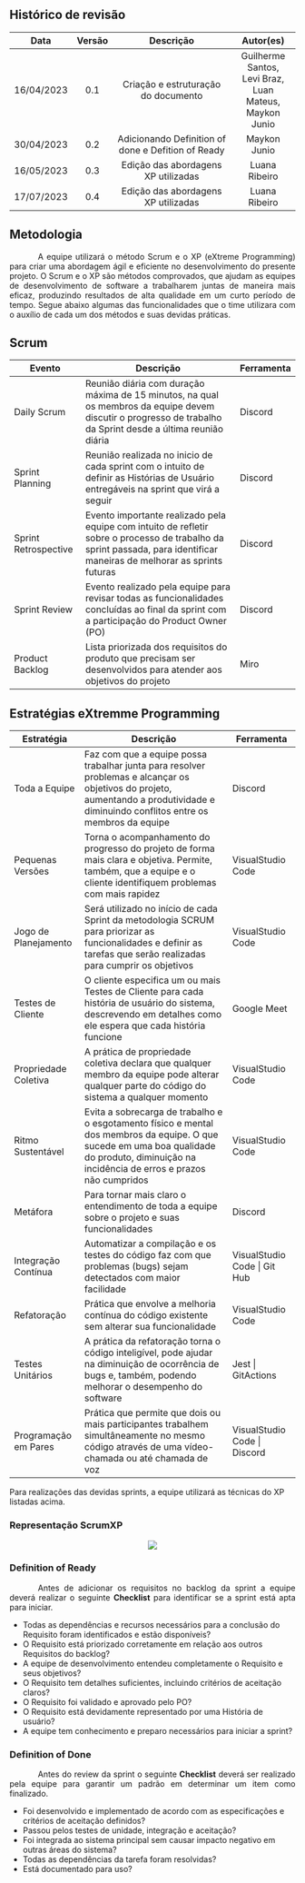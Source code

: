 ## Histórico de revisão

|    Data    | Versão |                     Descrição                      |                                Autor(es)                                 |
| :--------: | :----: | :------------------------------------------------: | :----------------------------------------------------------------------: |
| 16/04/2023 |  0.1   |        Criação e estruturação do documento         | Guilherme Santos, </br> Levi Braz, </br> Luan Mateus, </br> Maykon Junio |
| 30/04/2023 |  0.2   | Adicionando Definition of done e Defition of Ready |                               Maykon Junio                               |
| 16/05/2023 | 0.3 | Edição das abordagens XP utilizadas | Luana Ribeiro |
| 17/07/2023 | 0.4 | Edição das abordagens XP utilizadas | Luana Ribeiro |

## Metodologia

<p style="text-indent: 50px;text-align: justify;"> A equipe utilizará o método Scrum e o XP (eXtreme Programming) para criar uma abordagem ágil e eficiente no desenvolvimento do presente projeto. O Scrum e o XP são métodos comprovados, que ajudam as equipes de desenvolvimento de software a trabalharem juntas de maneira mais eficaz, produzindo resultados de alta qualidade em um curto período de tempo. Segue abaixo algumas das funcionalidades que o time utilizara com o auxílio de cada um dos métodos e suas devidas práticas.
</p>

## Scrum

| Evento               | Descrição                                                                                                                                                                | Ferramenta |
| -------------------- | ------------------------------------------------------------------------------------------------------------------------------------------------------------------------ | ---------- |
| Daily Scrum          | Reunião diária com duração máxima de 15 minutos, na qual os membros da equipe devem discutir o progresso de trabalho da Sprint desde a última reunião diária             | Discord    |
| Sprint Planning      | Reunião realizada no inicio de cada sprint com o intuito de definir as Histórias de Usuário entregáveis na sprint que virá a seguir                                      | Discord    |
| Sprint Retrospective | Evento importante realizado pela equipe com intuito de refletir sobre o processo de trabalho da sprint passada, para identificar maneiras de melhorar as sprints futuras | Discord    |
| Sprint Review        | Evento realizado pela equipe para revisar todas as funcionalidades concluídas ao final da sprint com a participação do Product Owner (PO)                                | Discord    |
| Product Backlog      | Lista priorizada dos requisitos do produto que precisam ser desenvolvidos para atender aos objetivos do projeto                                                          | Miro       |

## Estratégias eXtremme Programming

| Estratégia              | Descrição                                                                                                                                                                                    | Ferramenta                   |
| ----------------------- | -------------------------------------------------------------------------------------------------------------------------------------------------------------------------------------------- | ---------------------------- |
| Toda a Equipe           | Faz com que a equipe possa trabalhar junta para resolver problemas e alcançar os objetivos do projeto, aumentando a produtividade e diminuindo conflitos entre os membros da equipe          | Discord                      |
| Pequenas Versões        | Torna o acompanhamento do progresso do projeto de forma mais clara e objetiva. Permite, também, que a equipe e o cliente identifiquem problemas com mais rapidez                             | VisualStudio Code            |
| Jogo de Planejamento    | Será utilizado no início de cada Sprint da metodologia SCRUM para priorizar as funcionalidades e definir as tarefas que serão realizadas para cumprir os objetivos                           | VisualStudio Code            |
| Testes de Cliente       | O cliente especifica um ou mais Testes de Cliente para cada história de usuário do sistema, descrevendo em detalhes como ele espera que cada história funcione                               | Google Meet                  |
| Propriedade Coletiva    | A prática de propriedade coletiva declara que qualquer membro da equipe pode alterar qualquer parte do código do sistema a qualquer momento                                                  | VisualStudio Code            |
| Ritmo Sustentável       | Evita a sobrecarga de trabalho e o esgotamento físico e mental dos membros da equipe. O que sucede em uma boa qualidade do produto, diminuição na incidência de erros e prazos não cumpridos | VisualStudio Code            |
| Metáfora                | Para tornar mais claro o entendimento de toda a equipe sobre o projeto e suas funcionalidades                                                                                                | Discord                      |
| Integração Contínua     | Automatizar a compilação e os testes do código faz com que problemas (bugs) sejam detectados com maior facilidade                                                                            | VisualStudio Code \| Git Hub |
| Refatoração             | Prática que envolve a melhoria contínua do código existente sem alterar sua funcionalidade                                                                                                   | VisualStudio Code            |
| Testes Unitários        | A prática da refatoração torna o código inteligível, pode ajudar na diminuição de ocorrência de bugs e, também, podendo melhorar o desempenho do software                                    | Jest \| GitActions           |
| Programação em Pares    | Prática que permite que dois ou mais participantes trabalhem simultâneamente no mesmo código através de uma vídeo-chamada ou até chamada de voz                                              | VisualStudio Code \| Discord | 

Para realizações das devidas sprints, a equipe utilizará as técnicas do XP listadas acima.

### Representação ScrumXP

<p align="center">

<img src="https://user-images.githubusercontent.com/89596623/233391050-4f6b04f9-ec8e-4cb1-81c0-5b83fab6b672.png">

</p>

### Definition of Ready

<p style="text-indent: 50px;text-align: justify;">
Antes de adicionar os requisitos no backlog da sprint a equipe deverá realizar o seguinte <b>Checklist</b> para identificar se a sprint está apta para iniciar.
</p>

- Todas as dependências e recursos necessários para a conclusão do Requisito foram identificados e estão disponíveis?
- O Requisito está priorizado corretamente em relação aos outros Requisitos do backlog?
- A equipe de desenvolvimento entendeu completamente o Requisito e seus objetivos?
- O Requisito tem detalhes suficientes, incluindo critérios de aceitação claros?
- O Requisito foi validado e aprovado pelo PO?
- O Requisito está devidamente representado por uma História de usuário?
- A equipe tem conhecimento e preparo necessários para iniciar a sprint?

### Definition of Done

<p style="text-indent: 50px;text-align: justify;">
Antes do review da sprint o seguinte <b>Checklist</b> deverá ser realizado pela equipe para garantir um padrão em determinar um item como finalizado.
</p>

- Foi desenvolvido e implementado de acordo com as especificações e critérios de aceitação definidos?
- Passou pelos testes de unidade, integração e aceitação?
- Foi integrada ao sistema principal sem causar impacto negativo em outras áreas do sistema?
- Todas as dependências da tarefa foram resolvidas?
- Está documentado para uso?
